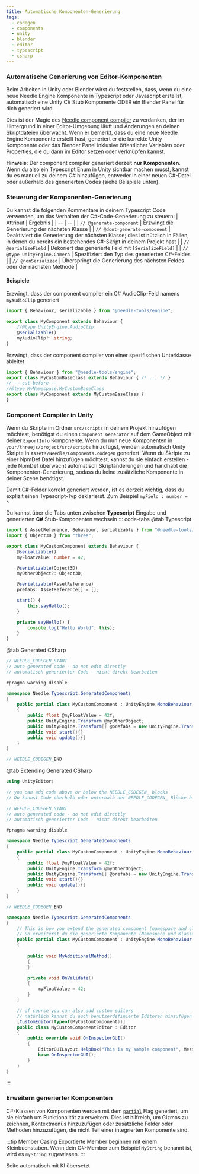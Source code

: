 ```yaml
---
title: Automatische Komponenten-Generierung
tags:
  - codegen
  - components
  - unity
  - blender
  - editor
  - typescript
  - csharp
---
```


### Automatische Generierung von Editor-Komponenten

Beim Arbeiten in Unity oder Blender wirst du feststellen, dass, wenn du eine neue Needle Engine Komponente in Typescript oder Javascript erstellst, automatisch eine Unity C# Stub Komponente ODER ein Blender Panel für dich generiert wird.

Dies ist der Magie des [Needle component compiler](https://www.npmjs.com/package/@needle-tools/needle-component-compiler) zu verdanken, der im Hintergrund in einer Editor-Umgebung läuft und Änderungen an deinen Skriptdateien überwacht. Wenn er bemerkt, dass du eine neue Needle Engine Komponente erstellt hast, generiert er die korrekte Unity Komponente oder das Blender Panel inklusive öffentlicher Variablen oder Properties, die du dann im Editor setzen oder verknüpfen kannst.


**Hinweis**: Der component compiler generiert derzeit **nur Komponenten**. Wenn du also ein Typescript Enum in Unity sichtbar machen musst, kannst du es manuell zu deinem C# hinzufügen, entweder in einer neuen C#-Datei oder außerhalb des generierten Codes (siehe Beispiele unten).


### Steuerung der Komponenten-Generierung
Du kannst die folgenden Kommentare in deinem Typescript Code verwenden, um das Verhalten der C#-Code-Generierung zu steuern:
| Attribut | Ergebnis |
| -- | -- |
| `// @generate-component` | Erzwingt die Generierung der nächsten Klasse |
| `// @dont-generate-component` | Deaktiviert die Generierung der nächsten Klasse; dies ist nützlich in Fällen, in denen du bereits ein bestehendes C#-Skript in deinem Projekt hast |
| `// @serializeField` | Dekoriert das generierte Feld mit `[SerializeField]` |
| `// @type UnityEngine.Camera` | Spezifiziert den Typ des generierten C#-Feldes |
| `// @nonSerialized` | Überspringt die Generierung des nächsten Feldes oder der nächsten Methode |

#### Beispiele

Erzwingt, dass der component compiler ein C# AudioClip-Feld namens `myAudioClip` generiert
```ts twoslash
import { Behaviour, serializable } from "@needle-tools/engine";

export class MyComponent extends Behaviour {
	//@type UnityEngine.AudioClip
	@serializable()
	myAudioClip?: string;
}

```

Erzwingt, dass der component compiler von einer spezifischen Unterklasse ableitet
```ts twoslash
import { Behaviour } from "@needle-tools/engine";
export class MyCustomBaseClass extends Behaviour { /* ... */ }
// ---cut-before---
//@type MyNamespace.MyCustomBaseClass
export class MyComponent extends MyCustomBaseClass {
}
```


### Component Compiler in Unity
Wenn du Skripte im Ordner ``src/scripts`` in deinem Projekt hinzufügen möchtest, benötigst du einen ``Component Generator`` auf dem GameObject mit deiner ``ExportInfo`` Komponente.
Wenn du nun neue Komponenten in ``your/threejs/project/src/scripts`` hinzufügst, werden automatisch Unity Skripte in `Assets/Needle/Components.codegen` generiert.
Wenn du Skripte zu einer NpmDef Datei hinzufügen möchtest, kannst du sie einfach erstellen - jede NpmDef überwacht automatisch Skriptänderungen und handhabt die Komponenten-Generierung, sodass du keine zusätzliche Komponente in deiner Szene benötigst.

Damit C#-Felder korrekt generiert werden, ist es derzeit wichtig, dass du explizit einen Typescript-Typ deklarierst. Zum Beispiel ``myField : number = 5``

Du kannst über die Tabs unten zwischen **Typescript** Eingabe und generierten **C#** Stub-Komponenten wechseln
::: code-tabs
@tab Typescript
```ts twoslash
import { AssetReference, Behaviour, serializable } from "@needle-tools/engine";
import { Object3D } from "three";

export class MyCustomComponent extends Behaviour {
    @serializable()
    myFloatValue: number = 42;

    @serializable(Object3D)
    myOtherObject?: Object3D;

    @serializable(AssetReference)
    prefabs: AssetReference[] = [];

    start() {
        this.sayHello();
    }

    private sayHello() {
        console.log("Hello World", this);
    }
}
```
@tab Generated CSharp
```csharp
// NEEDLE_CODEGEN_START
// auto generated code - do not edit directly
// automatisch generierter Code - nicht direkt bearbeiten

#pragma warning disable

namespace Needle.Typescript.GeneratedComponents
{
	public partial class MyCustomComponent : UnityEngine.MonoBehaviour
	{
		public float @myFloatValue = 42f;
		public UnityEngine.Transform @myOtherObject;
		public UnityEngine.Transform[] @prefabs = new UnityEngine.Transform[]{ };
		public void start(){}
		public void update(){}
	}
}

// NEEDLE_CODEGEN_END
```
@tab Extending Generated CSharp
```csharp
using UnityEditor;

// you can add code above or below the NEEDLE_CODEGEN_ blocks
// Du kannst Code oberhalb oder unterhalb der NEEDLE_CODEGEN_ Blöcke hinzufügen

// NEEDLE_CODEGEN_START
// auto generated code - do not edit directly
// automatisch generierter Code - nicht direkt bearbeiten

#pragma warning disable

namespace Needle.Typescript.GeneratedComponents
{
	public partial class MyCustomComponent : UnityEngine.MonoBehaviour
	{
		public float @myFloatValue = 42f;
		public UnityEngine.Transform @myOtherObject;
		public UnityEngine.Transform[] @prefabs = new UnityEngine.Transform[]{ };
		public void start(){}
		public void update(){}
	}
}

// NEEDLE_CODEGEN_END

namespace Needle.Typescript.GeneratedComponents
{
    // This is how you extend the generated component (namespace and class name must match!)
    // So erweiterst du die generierte Komponente (Namespace und Klassenname müssen übereinstimmen!)
	public partial class MyCustomComponent : UnityEngine.MonoBehaviour
	{
		
		public void MyAdditionalMethod()
		{
		}

		private void OnValidate()
		{
			myFloatValue = 42;
		}
	}

    // of course you can also add custom editors
    // natürlich kannst du auch benutzerdefinierte Editoren hinzufügen
	[CustomEditor(typeof(MyCustomComponent))]
	public class MyCustomComponentEditor : Editor
	{
		public override void OnInspectorGUI()
		{
			EditorGUILayout.HelpBox("This is my sample component", MessageType.None);
			base.OnInspectorGUI();
		}
	}
}

```
:::


### Erweitern generierter Komponenten
C#-Klassen von Komponenten werden mit dem [`partial`](https://docs.microsoft.com/en-us/dotnet/csharp/programming-guide/classes-and-structs/partial-classes-and-methods) Flag generiert, um sie einfach um Funktionalität zu erweitern. Dies ist hilfreich, um Gizmos zu zeichnen, Kontextmenüs hinzuzufügen oder zusätzliche Felder oder Methoden hinzuzufügen, die nicht Teil einer integrierten Komponente sind.

:::tip Member Casing
Exportierte Member beginnen mit einem Kleinbuchstaben. Wenn dein C#-Member zum Beispiel ``MyString`` benannt ist, wird es ``myString`` zugewiesen.
:::


Seite automatisch mit KI übersetzt